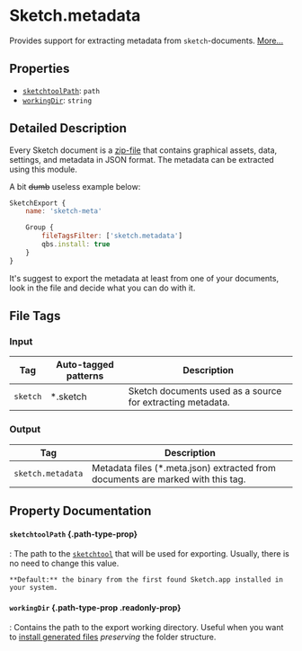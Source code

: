 # Sketch.metadata

Provides support for extracting metadata from `sketch`-documents. [More…](#detailed-description)

## Properties

- [`sketchtoolPath`](#sketchtoolpath): `path`
- [`workingDir`](#workingdir): `string`

## Detailed Description

Every Sketch document is a [zip-file](https://developer.sketch.com/file-format/) that contains graphical assets, data, settings, and metadata in JSON format. The metadata can be extracted using this module.

A bit ~~dumb~~ useless example below:

```qml
SketchExport {
	name: 'sketch-meta'

	Group {
		fileTagsFilter: ['sketch.metadata']
		qbs.install: true
	}
}
```

It's suggest to export the metadata at least from one of your documents, look in the file and decide what you can do with it.

## File Tags

### Input

| Tag      | Auto-tagged patterns | Description                                                |
| -------- | -------------------- | ---------------------------------------------------------- |
| `sketch` | *.sketch             | Sketch documents used as a source for extracting metadata. |

### Output

| Tag               | Description                                                                     |
| ----------------- | ------------------------------------------------------------------------------- |
| `sketch.metadata` | Metadata files (*.meta.json) extracted from documents are marked with this tag. |

## Property Documentation

#### `sketchtoolPath` {.path-type-prop}

:	The path to the [`sketchtool`][sketchtool] that will be used for exporting. Usually, there is no need to change this value.

	**Default:** the binary from the first found Sketch.app installed in your system.

#### `workingDir` {.path-type-prop .readonly-prop}

:	Contains the path to the export working directory. Useful when you want to [install generated files](../getting-started/usage.md#installing-generated-files) _preserving_ the folder structure.


[export]: ./index.md
[metadata]: ./metadata.md
[layers]: ./layers.md
[artboards]: ./artboards.md
[pages]: ./pages.md
[preview]: ./preview.md

[sketchtool]: https://developer.sketch.com/cli/
